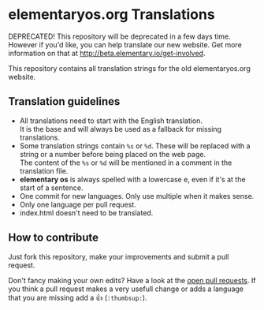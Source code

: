 elementaryos.org Translations
=============================

DEPRECATED! This repository will be deprecated in a few days time. However if you'd like, you can help translate our new website. Get more information on that at http://beta.elementary.io/get-involved.

This repository contains all translation strings for the old elementaryos.org website.


## Translation guidelines

* All translations need to start with the English translation.  
  It is the base and will always be used as a fallback for missing translations.
* Some translation strings contain ```%s``` or ```%d```. These will be replaced with a string or a number before being placed on the web page.  
  The content of the ```%s``` or ```%d``` will be mentioned in a comment in the translation file.
* **elementary os** is always spelled with a lowercase e, even if it's at the start of a sentence.
* One commit for new languages. Only use multiple when it makes sense.
* Only one language per pull request.
* index.html doesn't need to be translated.


## How to contribute

Just fork this repository, make your improvements and submit a pull request.

Don't fancy making your own edits? Have a look at the [open pull requests](https://github.com/elementary/org-translations/pulls?state=open). If you think a pull request makes a very usefull change or adds a language that you are missing add a  :thumbsup: (```:thumbsup:```).
